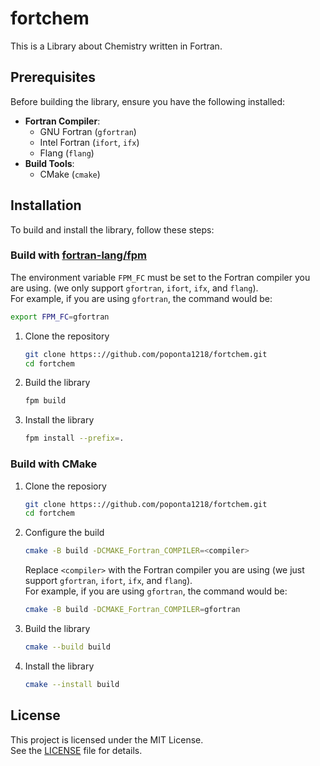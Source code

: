 # fortchem

This is a Library about Chemistry written in Fortran.

## Prerequisites

Before building the library, ensure you have the following installed:

- **Fortran Compiler**:
    - GNU Fortran (`gfortran`)
    - Intel Fortran (`ifort`, `ifx`)
    - Flang (`flang`)
- **Build Tools**:
    - CMake (`cmake`)

## Installation

To build and install the library, follow these steps:

### Build with [fortran-lang/fpm](https://github.com/fortran-lang/fpm)

The environment variable `FPM_FC` must be set to the Fortran compiler you are using. (we only support `gfortran`, `ifort`, `ifx`, and `flang`).  
For example, if you are using `gfortran`, the command would be:

```bash
export FPM_FC=gfortran
```

1. Clone the repository

    ```bash
    git clone https:://github.com/poponta1218/fortchem.git
    cd fortchem
    ```

2. Build the library

    ```bash
    fpm build
    ```

3. Install the library

    ```bash
    fpm install --prefix=.
    ```

### Build with CMake

1. Clone the reposiory

    ```bash
    git clone https:://github.com/poponta1218/fortchem.git
    cd fortchem
    ```

2. Configure the build

    ```bash
    cmake -B build -DCMAKE_Fortran_COMPILER=<compiler>
    ```

    Replace `<compiler>` with the Fortran compiler you are using (we just support `gfortran`, `ifort`, `ifx`, and `flang`).  
    For example, if you are using `gfortran`, the command would be:

    ```bash
    cmake -B build -DCMAKE_Fortran_COMPILER=gfortran
    ```

3. Build the library

    ```bash
    cmake --build build
    ```

4. Install the library

    ```bash
    cmake --install build
    ```

## License

This project is licensed under the MIT License.  
See the [LICENSE](LICENSE) file for details.
